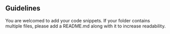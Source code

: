 ## Guidelines

You are welcomed to add your code snippets.
If your folder contains multiple files, please add a README.md along with it to increase readability.
